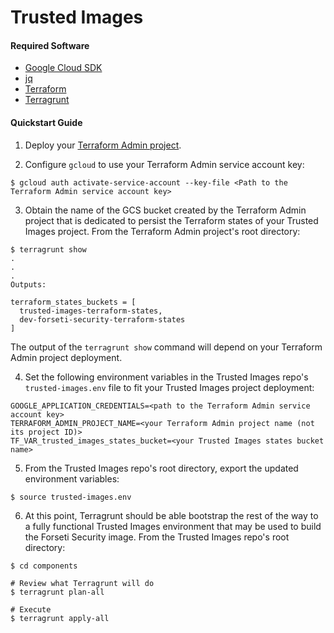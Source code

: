# Trusted Images

#### Required Software

- [Google Cloud SDK](https://cloud.google.com/sdk/docs/quickstarts)
- [jq](https://stedolan.github.io/jq/download)
- [Terraform](https://www.terraform.io/downloads.html)
- [Terragrunt](https://github.com/gruntwork-io/terragrunt/releases)

#### Quickstart Guide

  1. Deploy your [Terraform Admin project](https://github.com/yhuang/terraform-admin).

  2. Configure `gcloud` to use your Terraform Admin service account key:
  ```
  $ gcloud auth activate-service-account --key-file <Path to the Terraform Admin service account key>
  ```

  3. Obtain the name of the GCS bucket created by the Terraform Admin project that is dedicated to persist the Terraform states of your Trusted Images project.  From the Terraform Admin project's root directory:
  ```
  $ terragrunt show
  .
  .
  .
  Outputs:

  terraform_states_buckets = [
    trusted-images-terraform-states,
    dev-forseti-security-terraform-states
  ]
  ```
  The output of the `terragrunt show` command will depend on your Terraform Admin project deployment.

  4. Set the following environment variables in the Trusted Images repo's `trusted-images.env` file to fit your Trusted Images project deployment:
  ```
  GOOGLE_APPLICATION_CREDENTIALS=<path to the Terraform Admin service account key>
  TERRAFORM_ADMIN_PROJECT_NAME=<your Terraform Admin project name (not its project ID)>
  TF_VAR_trusted_images_states_bucket=<your Trusted Images states bucket name>
  ```

  5. From the Trusted Images repo's root directory, export the updated environment variables:
  ```
  $ source trusted-images.env
  ```

  6. At this point, Terragrunt should be able bootstrap the rest of the way to a fully functional Trusted Images environment that may be used to build the Forseti Security image.  From the Trusted Images repo's root directory:
  ```
  $ cd components

  # Review what Terragrunt will do
  $ terragrunt plan-all

  # Execute
  $ terragrunt apply-all
  ```
